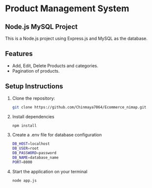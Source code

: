 # Product Management System

## Node.js MySQL Project

This is a Node.js project using Express.js and MySQL as the database.

## Features
- Add, Edit, Delete Products and categories.
- Pagination of products.

## Setup Instructions
1. Clone the repository:
   ```bash
   git clone https://github.com/Chinmaya7064/Ecommerce_nimap.git
2. Install dependencies
   ```bash
   npm install
3. Create a .env file for database configuration
   ```bash
   DB_HOST=localhost
   DB_USER=root
   DB_PASSWORD=password
   DB_NAME=database_name
   PORT=8000
4. Start the application on your terminal
   ```bash
   node app.js


